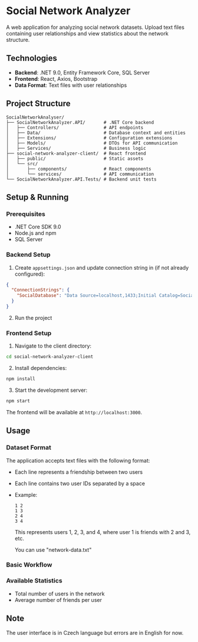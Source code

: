 # Social Network Analyzer

A web application for analyzing social network datasets. Upload text files containing user relationships and view statistics about the network structure.

## Technologies

- **Backend**: .NET 9.0, Entity Framework Core, SQL Server
- **Frontend**: React, Axios, Bootstrap
- **Data Format**: Text files with user relationships

## Project Structure

```
SocialNetworkAnalyser/
├── SocialNetworkAnalyzer.API/       # .NET Core backend
│   ├── Controllers/                 # API endpoints
│   ├── Data/                        # Database context and entities
│   ├── Extensions/                  # Configuration extensions
│   ├── Models/                      # DTOs for API communication
│   ├── Services/                    # Business logic
├── social-network-analyzer-client/  # React frontend
│   ├── public/                      # Static assets
│   └── src/
│       ├── components/              # React components
│       └── services/                # API communication
└── SocialNetworkAnalyzer.API.Tests/ # Backend unit tests
```

## Setup & Running

### Prerequisites

- .NET Core SDK 9.0
- Node.js and npm
- SQL Server

### Backend Setup

1. Create `appsettings.json` and update connection string in (if not already configured):

```json
{
  "ConnectionStrings": {
    "SocialDatabase": "Data Source=localhost,1433;Initial Catalog=SocialNetworkAnalyser;User Id=sa;Password=TohleJeTvojeHeslo;"
  }
}
```

2. Run the project

### Frontend Setup

1. Navigate to the client directory:

```bash
cd social-network-analyzer-client
```

2. Install dependencies:

```bash
npm install
```

3. Start the development server:

```bash
npm start
```

The frontend will be available at `http://localhost:3000`.

## Usage

### Dataset Format

The application accepts text files with the following format:
- Each line represents a friendship between two users
- Each line contains two user IDs separated by a space
- Example:
  ```
  1 2
  1 3
  2 4
  3 4
  ```
  This represents users 1, 2, 3, and 4, where user 1 is friends with 2 and 3, etc.

  You can use "network-data.txt"

### Basic Workflow

### Available Statistics

- Total number of users in the network
- Average number of friends per user

## Note

The user interface is in Czech language but errors are in English for now.
